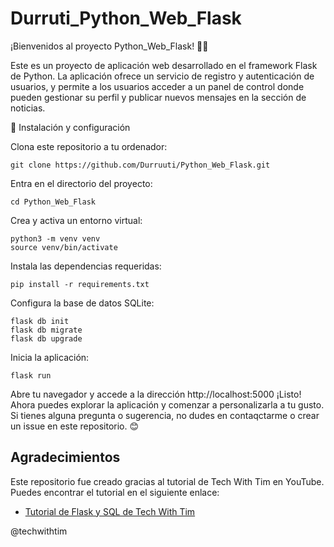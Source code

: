 # Durruti_Python_Web_Flask
¡Bienvenidos al proyecto Python_Web_Flask! 🐍🌐

Este es un proyecto de aplicación web desarrollado en el framework Flask de Python. La aplicación ofrece un servicio de registro y autenticación de usuarios, y permite a los usuarios acceder a un panel de control donde pueden gestionar su perfil y publicar nuevos mensajes en la sección de noticias.

🚀 Instalación y configuración

Clona este repositorio a tu ordenador:

```
git clone https://github.com/Durruuti/Python_Web_Flask.git
```
Entra en el directorio del proyecto:

```
cd Python_Web_Flask
```

Crea y activa un entorno virtual:

```
python3 -m venv venv
source venv/bin/activate
```
Instala las dependencias requeridas:

```
pip install -r requirements.txt
```

Configura la base de datos SQLite:

```
flask db init
flask db migrate
flask db upgrade
```

Inicia la aplicación:
```
flask run
```
Abre tu navegador y accede a la dirección http://localhost:5000
¡Listo! Ahora puedes explorar la aplicación y comenzar a personalizarla a tu gusto. Si tienes alguna pregunta o sugerencia, no dudes en contaqctarme o crear un issue en este repositorio. 😊

## Agradecimientos

Este repositorio fue creado gracias al tutorial de Tech With Tim en YouTube. Puedes encontrar el tutorial en el siguiente enlace:

- [Tutorial de Flask y SQL de Tech With Tim](https://www.youtube.com/watch?v=dam0GPOAvVI&ab_channel=TechWithTim)

@techwithtim
